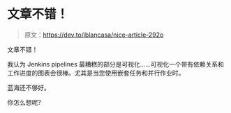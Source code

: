 # 文章不错！

> 原文：<https://dev.to/iblancasa/nice-article-292o>

文章不错！

我认为 Jenkins pipelines 最糟糕的部分是可视化……可视化一个带有依赖关系和工作进度的图表会很棒。尤其是当您使用嵌套任务和并行作业时。

蓝海还不够好。

你怎么想呢?